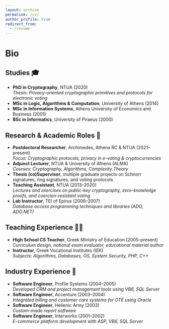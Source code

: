 ```yaml
---
layout: archive
permalink: /cv/
author_profile: true
redirect_from:
  - /resume
---
```


# Bio

## Studies 🎓

- **PhD in Cryptography**, NTUA (2020)  
  *Thesis: Privacy-oriented cryptographic primitives and protocols for electronic voting*
- **MSc in Logic, Algorithms & Computation**, University of Athens (2014)  
- **MSc in Information Systems**, Athens University of Economics and Business (2001)  
- **BSc in Informatics**, University of Piraeus (2000)

## Research & Academic Roles 🔬

- **Postdoctoral Researcher**, Archimedes, Athena RC & NTUA (2021–present)  
  *Focus: Cryptographic protocols, privacy in e-voting & cryptocurrencies*
- **Adjunct Lecturer**, NTUA & University of Athens (ALMA)  
  *Courses: Cryptography, Algorithms, Complexity Theory*
- **Thesis (co)Supervisor**, multiple graduate projects on Schnorr signatures, ring signatures, and voting protocols
- **Teaching Assistant**, NTUA (2013–2020)  
  *Lectures and exercises on public-key cryptography, zero-knowledge proofs, and coercion-resistant voting*
- **Lab Instructor**, TEI of Epirus (2006–2007)  
  *Database access programming techniques and libraries (ADO, ADO.NET)*

## Teaching Experience  👨‍🏫

- **High School CS Teacher**, Greek Ministry of Education (2005–present)  
  *Curriculum design, national exam evaluator, educational material author*
- **Instructor**, Greek Vocational Institutes (IEK)  
  *Subjects: Algorithms, Databases, OS, System Security, PHP, C++*

## Industry Experience 💼

- **Software Engineer**, Profile Systems (2004–2005)  
  *Developed CRM and project management tools using VB6, SQL Server*
- **Software Engineer**, Accenture (2003–2004)  
  *Integrated billing and customer care systems for OTE using Oracle*
- **Software Engineer**, Hellenic Army (2003)  
  *Custom-made report software*
- **Software Engineer**, Interworks (2001–2002)  
  *E-commerce platform development with ASP, VB6, SQL Server*

